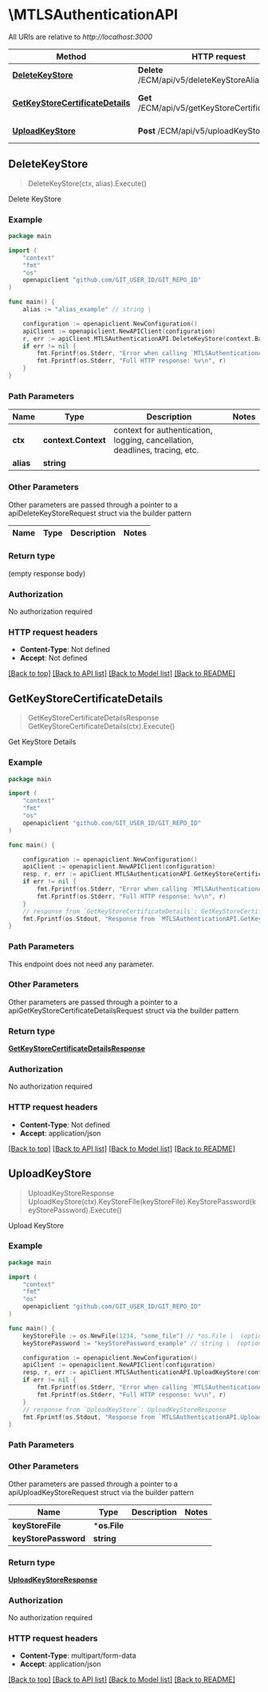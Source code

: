 # \MTLSAuthenticationAPI

All URIs are relative to *http://localhost:3000*

Method | HTTP request | Description
------------- | ------------- | -------------
[**DeleteKeyStore**](MTLSAuthenticationAPI.md#DeleteKeyStore) | **Delete** /ECM/api/v5/deleteKeyStoreAlias/{alias} | Delete KeyStore
[**GetKeyStoreCertificateDetails**](MTLSAuthenticationAPI.md#GetKeyStoreCertificateDetails) | **Get** /ECM/api/v5/getKeyStoreCertificateDetails | Get KeyStore Details
[**UploadKeyStore**](MTLSAuthenticationAPI.md#UploadKeyStore) | **Post** /ECM/api/v5/uploadKeyStore | Upload KeyStore



## DeleteKeyStore

> DeleteKeyStore(ctx, alias).Execute()

Delete KeyStore



### Example

```go
package main

import (
	"context"
	"fmt"
	"os"
	openapiclient "github.com/GIT_USER_ID/GIT_REPO_ID"
)

func main() {
	alias := "alias_example" // string | 

	configuration := openapiclient.NewConfiguration()
	apiClient := openapiclient.NewAPIClient(configuration)
	r, err := apiClient.MTLSAuthenticationAPI.DeleteKeyStore(context.Background(), alias).Execute()
	if err != nil {
		fmt.Fprintf(os.Stderr, "Error when calling `MTLSAuthenticationAPI.DeleteKeyStore``: %v\n", err)
		fmt.Fprintf(os.Stderr, "Full HTTP response: %v\n", r)
	}
}
```

### Path Parameters


Name | Type | Description  | Notes
------------- | ------------- | ------------- | -------------
**ctx** | **context.Context** | context for authentication, logging, cancellation, deadlines, tracing, etc.
**alias** | **string** |  | 

### Other Parameters

Other parameters are passed through a pointer to a apiDeleteKeyStoreRequest struct via the builder pattern


Name | Type | Description  | Notes
------------- | ------------- | ------------- | -------------


### Return type

 (empty response body)

### Authorization

No authorization required

### HTTP request headers

- **Content-Type**: Not defined
- **Accept**: Not defined

[[Back to top]](#) [[Back to API list]](../README.md#documentation-for-api-endpoints)
[[Back to Model list]](../README.md#documentation-for-models)
[[Back to README]](../README.md)


## GetKeyStoreCertificateDetails

> GetKeyStoreCertificateDetailsResponse GetKeyStoreCertificateDetails(ctx).Execute()

Get KeyStore Details



### Example

```go
package main

import (
	"context"
	"fmt"
	"os"
	openapiclient "github.com/GIT_USER_ID/GIT_REPO_ID"
)

func main() {

	configuration := openapiclient.NewConfiguration()
	apiClient := openapiclient.NewAPIClient(configuration)
	resp, r, err := apiClient.MTLSAuthenticationAPI.GetKeyStoreCertificateDetails(context.Background()).Execute()
	if err != nil {
		fmt.Fprintf(os.Stderr, "Error when calling `MTLSAuthenticationAPI.GetKeyStoreCertificateDetails``: %v\n", err)
		fmt.Fprintf(os.Stderr, "Full HTTP response: %v\n", r)
	}
	// response from `GetKeyStoreCertificateDetails`: GetKeyStoreCertificateDetailsResponse
	fmt.Fprintf(os.Stdout, "Response from `MTLSAuthenticationAPI.GetKeyStoreCertificateDetails`: %v\n", resp)
}
```

### Path Parameters

This endpoint does not need any parameter.

### Other Parameters

Other parameters are passed through a pointer to a apiGetKeyStoreCertificateDetailsRequest struct via the builder pattern


### Return type

[**GetKeyStoreCertificateDetailsResponse**](GetKeyStoreCertificateDetailsResponse.md)

### Authorization

No authorization required

### HTTP request headers

- **Content-Type**: Not defined
- **Accept**: application/json

[[Back to top]](#) [[Back to API list]](../README.md#documentation-for-api-endpoints)
[[Back to Model list]](../README.md#documentation-for-models)
[[Back to README]](../README.md)


## UploadKeyStore

> UploadKeyStoreResponse UploadKeyStore(ctx).KeyStoreFile(keyStoreFile).KeyStorePassword(keyStorePassword).Execute()

Upload KeyStore



### Example

```go
package main

import (
	"context"
	"fmt"
	"os"
	openapiclient "github.com/GIT_USER_ID/GIT_REPO_ID"
)

func main() {
	keyStoreFile := os.NewFile(1234, "some_file") // *os.File |  (optional)
	keyStorePassword := "keyStorePassword_example" // string |  (optional)

	configuration := openapiclient.NewConfiguration()
	apiClient := openapiclient.NewAPIClient(configuration)
	resp, r, err := apiClient.MTLSAuthenticationAPI.UploadKeyStore(context.Background()).KeyStoreFile(keyStoreFile).KeyStorePassword(keyStorePassword).Execute()
	if err != nil {
		fmt.Fprintf(os.Stderr, "Error when calling `MTLSAuthenticationAPI.UploadKeyStore``: %v\n", err)
		fmt.Fprintf(os.Stderr, "Full HTTP response: %v\n", r)
	}
	// response from `UploadKeyStore`: UploadKeyStoreResponse
	fmt.Fprintf(os.Stdout, "Response from `MTLSAuthenticationAPI.UploadKeyStore`: %v\n", resp)
}
```

### Path Parameters



### Other Parameters

Other parameters are passed through a pointer to a apiUploadKeyStoreRequest struct via the builder pattern


Name | Type | Description  | Notes
------------- | ------------- | ------------- | -------------
 **keyStoreFile** | ***os.File** |  | 
 **keyStorePassword** | **string** |  | 

### Return type

[**UploadKeyStoreResponse**](UploadKeyStoreResponse.md)

### Authorization

No authorization required

### HTTP request headers

- **Content-Type**: multipart/form-data
- **Accept**: application/json

[[Back to top]](#) [[Back to API list]](../README.md#documentation-for-api-endpoints)
[[Back to Model list]](../README.md#documentation-for-models)
[[Back to README]](../README.md)

